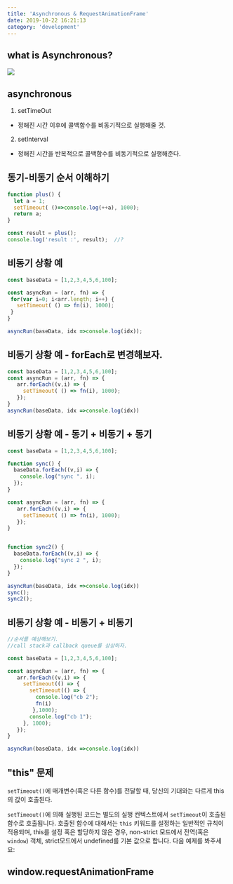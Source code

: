 ```yaml
---
title: 'Asynchronous & RequestAnimationFrame'
date: 2019-10-22 16:21:13
category: 'development'
---
```




## what is Asynchronous?

![](<https://poiemaweb.com/img/block_nonblock.png>)

## asynchronous

1) setTimeOut

- 정해진 시간 이후에 콜백함수를 비동기적으로 실행해줄 것.

2) setInterval

- 정해진 시간을 반복적으로 콜백함수를 비동기적으로 실행해준다.





## **동기-비동기 순서 이해하기**

```js
function plus() {
  let a = 1;
  setTimeout( ()=>console.log(++a), 1000);
  return a;
}

const result = plus();
console.log('result :', result);  //?
```



## **비동기 상황 예**

```js
const baseData = [1,2,3,4,5,6,100];

const asyncRun = (arr, fn) => {
 for(var i=0; i<arr.length; i++) {
   setTimeout( () => fn(i), 1000);
 }
}

asyncRun(baseData, idx =>console.log(idx));
```



## **비동기 상황 예 - forEach로 변경해보자.**

```js
const baseData = [1,2,3,4,5,6,100];
const asyncRun = (arr, fn) => {
   arr.forEach((v,i) => {
     setTimeout( () => fn(i), 1000);
   });
}
asyncRun(baseData, idx =>console.log(idx))
```



## **비동기 상황 예 - 동기 + 비동기 + 동기**

```js
const baseData = [1,2,3,4,5,6,100];

function sync() {
  baseData.forEach((v,i) => {
    console.log("sync ", i);
  });
}

const asyncRun = (arr, fn) => {
   arr.forEach((v,i) => {
     setTimeout( () => fn(i), 1000);
   });
}


function sync2() {
  baseData.forEach((v,i) => {
    console.log("sync 2 ", i);
  });
}

asyncRun(baseData, idx =>console.log(idx))
sync();
sync2();

```



## **비동기 상황 예 - 비동기 + 비동기**

```js
//순서를 예상해보기.
//call stack과 callback queue를 상상하자.

const baseData = [1,2,3,4,5,6,100];

const asyncRun = (arr, fn) => {
   arr.forEach((v,i) => {
     setTimeout(() => {
       setTimeout(() => {
         console.log("cb 2");
         fn(i)
        },1000);
       console.log("cb 1");
     }, 1000);
   });
}

asyncRun(baseData, idx =>console.log(idx))

```



## "this" 문제

`setTimeout()`에 매개변수(혹은 다른 함수)를 전달할 때, 당신의 기대와는 다르게 this의 값이 호출된다.

`setTimeout()`에 의해 실행된 코드는 별도의 실행 컨텍스트에서 `setTimeout`이 호출된 함수로 호출됩니다.  호출된 함수에 대해서는 `this` 키워드를 설정하는 일반적인 규칙이 적용되며, this를 설정 혹은 할당하지 않은 경우, non-strict 모드에서 전역(혹은 `window`) 객체, strict모드에서 undefined를 기본 값으로 합니다. 다음 예제를 봐주세요: 



## window.requestAnimationFrame